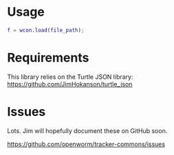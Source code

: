 Usage
=====

```matlab
f = wcon.load(file_path);
```

Requirements
============
This library relies on the Turtle JSON library:
https://github.com/JimHokanson/turtle_json


Issues
======

Lots. Jim will hopefully document these on GitHub soon.

https://github.com/openworm/tracker-commons/issues
